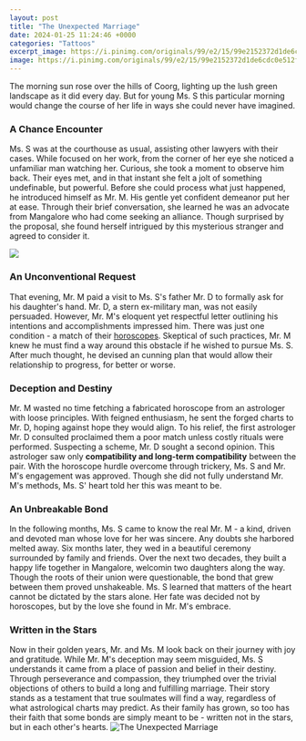 ```yaml
---
layout: post
title: "The Unexpected Marriage"
date: 2024-01-25 11:24:46 +0000
categories: "Tattoos"
excerpt_image: https://i.pinimg.com/originals/99/e2/15/99e2152372d1de6cdc0e512fda1515e6.jpg
image: https://i.pinimg.com/originals/99/e2/15/99e2152372d1de6cdc0e512fda1515e6.jpg
---
```


The morning sun rose over the hills of Coorg, lighting up the lush green landscape as it did every day. But for young Ms. S this particular morning would change the course of her life in ways she could never have imagined.
### A Chance Encounter
Ms. S was at the courthouse as usual, assisting other lawyers with their cases. While focused on her work, from the corner of her eye she noticed a unfamiliar man watching her. Curious, she took a moment to observe him back. Their eyes met, and in that instant she felt a jolt of something undefinable, but powerful. Before she could process what just happened, he introduced himself as Mr. M. His gentle yet confident demeanor put her at ease. Through their brief conversation, she learned he was an advocate from Mangalore who had come seeking an alliance. Though surprised by the proposal, she found herself intrigued by this mysterious stranger and agreed to consider it.

![](https://i.ytimg.com/vi/GbkFAodS5vs/maxresdefault.jpg)
### An Unconventional Request
That evening, Mr. M paid a visit to Ms. S's father Mr. D to formally ask for his daughter's hand. Mr. D, a stern ex-military man, was not easily persuaded. However, Mr. M's eloquent yet respectful letter outlining his intentions and accomplishments impressed him. There was just one condition - a match of their [horoscopes](https://store.fi.io.vn/womens-crazy-boston-terrier-lady-dog-lover-v-neck-t-shirt/men&). Skeptical of such practices, Mr. M knew he must find a way around this obstacle if he wished to pursue Ms. S. After much thought, he devised an cunning plan that would allow their relationship to progress, for better or worse.
### Deception and Destiny 
Mr. M wasted no time fetching a fabricated horoscope from an astrologer with loose principles. With feigned enthusiasm, he sent the forged charts to Mr. D, hoping against hope they would align. To his relief, the first astrologer Mr. D consulted proclaimed them a poor match unless costly rituals were performed. Suspecting a scheme, Mr. D sought a second opinion. This astrologer saw only **compatibility and long-term compatibility** between the pair. With the horoscope hurdle overcome through trickery, Ms. S and Mr. M's engagement was approved. Though she did not fully understand Mr. M's methods, Ms. S' heart told her this was meant to be.
### An Unbreakable Bond
In the following months, Ms. S came to know the real Mr. M - a kind, driven and devoted man whose love for her was sincere. Any doubts she harbored melted away. Six months later, they wed in a beautiful ceremony surrounded by family and friends. Over the next two decades, they built a happy life together in Mangalore, welcomin two daughters along the way. Though the roots of their union were questionable, the bond that grew between them proved unshakeable. Ms. S learned that matters of the heart cannot be dictated by the stars alone. Her fate was decided not by horoscopes, but by the love she found in Mr. M's embrace.
### Written in the Stars
Now in their golden years, Mr. and Ms. M look back on their journey with joy and gratitude. While Mr. M's deception may seem misguided, Ms. S understands it came from a place of passion and belief in their destiny. Through perseverance and compassion, they triumphed over the trivial objections of others to build a long and fulfilling marriage. Their story stands as a testament that true soulmates will find a way, regardless of what astrological charts may predict. As their family has grown, so too has their faith that some bonds are simply meant to be - written not in the stars, but in each other's hearts.
![The Unexpected Marriage](https://i.pinimg.com/originals/99/e2/15/99e2152372d1de6cdc0e512fda1515e6.jpg)